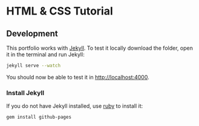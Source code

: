 # HTML & CSS Tutorial

## Development

This portfolio works with [Jekyll](https://jekyllrb.com/).
To test it locally download the folder, open it in the terminal and run Jekyll:

```sh
jekyll serve --watch
```
You should now be able to test it in [http://localhost:4000](http://localhost:4000).

### Install Jekyll

If you do not have Jekyll installed, use [ruby](https://www.ruby-lang.org/) to install it:

```sh
gem install github-pages
```
